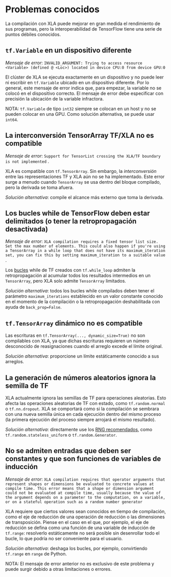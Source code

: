 # Problemas conocidos

La compilación con XLA puede mejorar en gran medida el rendimiento de sus programas, pero la interoperabilidad de TensorFlow tiene una serie de puntos débiles conocidos.

## `tf.Variable` en un dispositivo diferente

*Mensaje de error*: `INVALID_ARGUMENT: Trying to access resource <Variable> (defined @ <Loc>) located in device CPU:0 from device GPU:0`

El clúster de XLA se ejecuta exactamente en un dispositivo y no puede leer ni escribir en `tf.Variable` ubicado en un dispositivo diferente. Por lo general, este mensaje de error indica que, para empezar, la variable no se colocó en el dispositivo correcto. El mensaje de error debe especificar con precisión la ubicación de la variable infractora.

NOTA: `tf.Variable` de tipo `int32` siempre se colocan en un host y no se pueden colocar en una GPU. Como solución alternativa, se puede usar `int64`.

## La interconversión TensorArray TF/XLA no es compatible

*Mensaje de error*: `Support for TensorList crossing the XLA/TF boundary is not implemented` .

XLA es compatible con `tf.TensorArray`. Sin embargo, la *interconversión* entre las representaciones TF y XLA aún no se ha implementado. Este error surge a menudo cuando `TensorArray` se usa dentro del bloque compilado, pero la derivada se toma afuera.

*Solución alternativa*: compile el alcance más externo que toma la derivada.

## Los bucles while de TensorFlow deben estar delimitados (o tener la retropropagación desactivada)

*Mensaje de error*: `XLA compilation requires a fixed tensor list size. Set the max number of elements. This could also happen if you're using a TensorArray in a while loop that does not have its maximum_iteration set, you can fix this by setting maximum_iteration to a suitable value` .

Los [bucles](https://www.tensorflow.org/api_docs/python/tf/while_loop) while de TF creados con `tf.while_loop` admiten la retropropagación al acumular todos los resultados intermedios en un `TensorArray`, pero XLA solo admite `TensorArray` limitados.

*Solución alternativa*: todos los bucles while compilados deben tener el parámetro `maximum_iterations` establecido en un valor constante conocido en el momento de la compilación o la retropropagación deshabilitada con ayuda de `back_prop=False`.

## `tf.TensorArray` dinámico no es compatible

Las escrituras en `tf.TensorArray(..., dynamic_size=True)` no son compilables con XLA, ya que dichas escrituras requieren un número desconocido de reasignaciones cuando el arreglo excede el límite original.

*Solución alternativa*: proporcione un límite estáticamente conocido a sus arreglos.

## La generación de números aleatorios ignora la semilla de TF

XLA actualmente ignora las semillas de TF para operaciones aleatorias. Esto afecta las operaciones aleatorias de TF con estado, como `tf.random.normal` o `tf.nn.dropout`. XLA se comportará como si la compilación se sembrara con una nueva semilla única en cada ejecución dentro del mismo proceso (la primera ejecución del proceso siempre arrojará el mismo resultado).

*Solución alternativa*: directamente use los [RNG recomendados](https://www.tensorflow.org/guide/random_numbers#stateless_rngs), como `tf.random.stateless_uniform` o `tf.random.Generator`.

## No se admiten entradas que deben ser constantes y que son funciones de variables de inducción

*Mensaje de error*: `XLA compilation requires that operator arguments that represent shapes or dimensions be evaluated to concrete values at compile time. This error means that a shape or dimension argument could not be evaluated at compile time, usually because the value of the argument depends on a parameter to the computation, on a variable, or on a stateful operation such as a random number generator`

XLA requiere que ciertos valores sean conocidos en tiempo de compilación, como el eje de reducción de una operación de reducción o las dimensiones de transposición. Piense en el caso en el que, por ejemplo, el eje de reducción se defina como una función de una variable de inducción de `tf.range`: resolverlo estáticamente no será posible sin desenrollar todo el bucle, lo que podría no ser conveniente para el usuario.

*Solución alternativa*: deshaga los bucles, por ejemplo, convirtiendo `tf.range` en `range` de Python.

NOTA: El mensaje de error anterior no es exclusivo de este problema y puede surgir debido a otras limitaciones o errores.
